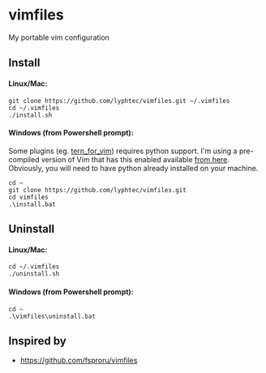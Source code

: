 # vimfiles

My portable vim configuration

## Install

#### Linux/Mac:

```
git clone https://github.com/lyphtec/vimfiles.git ~/.vimfiles
cd ~/.vimfiles
./install.sh
```

#### Windows (from Powershell prompt):

Some plugins (eg. [tern_for_vim](https://github.com/marijnh/tern_for_vim)) requires python support. I'm using a pre-compiled version of Vim that has this enabled available [from here](https://bitbucket.org/Haroogan/vim-for-windows).  Obviously, you will need to have python already installed on your machine.

```
cd ~
git clone https://github.com/lyphtec/vimfiles.git
cd vimfiles
.\install.bat
```


## Uninstall

#### Linux/Mac:

```
cd ~/.vimfiles
./uninstall.sh
```

#### Windows (from Powershell prompt):

```
cd ~
.\vimfiles\uninstall.bat
```

## Inspired by
 - https://github.com/fsproru/vimfiles
